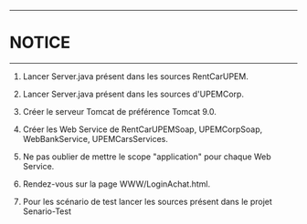 -------------------------------------------------------------------------------------------------------------------------------
# NOTICE
-------------------------------------------------------------------------------------------------------------------------------


1) Lancer Server.java présent dans les sources RentCarUPEM.

2) Lancer Server.java présent dans les sources d'UPEMCorp.

3) Créer le serveur Tomcat de préférence Tomcat 9.0.

4) Créer les Web Service de RentCarUPEMSoap, UPEMCorpSoap, WebBankService, UPEMCarsServices.

5) Ne pas oublier de mettre le scope "application" pour chaque Web Service.

6) Rendez-vous sur la page WWW/LoginAchat.html.

7) Pour les scénario de test lancer les sources présent dans le projet Senario-Test
